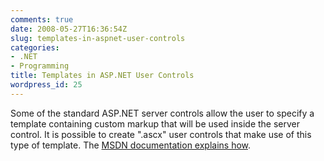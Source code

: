 ```yaml
---
comments: true
date: 2008-05-27T16:36:54Z
slug: templates-in-aspnet-user-controls
categories:
- .NET
- Programming
title: Templates in ASP.NET User Controls
wordpress_id: 25
---
```


Some of the standard ASP.NET server controls allow the user to specify a template containing custom markup that will be used inside the server control. It is possible to create ".ascx" user controls that make use of this type of template. The [MSDN documentation explains how](http://msdn.microsoft.com/en-us/library/36574bf6.aspx).
